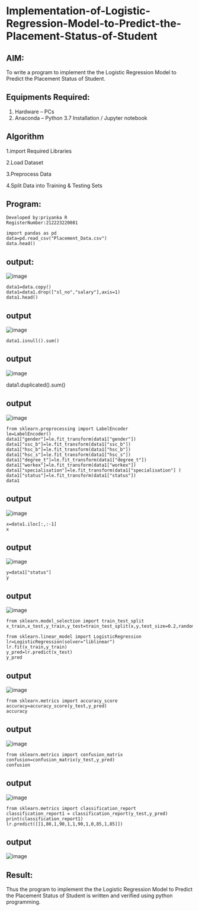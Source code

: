 # Implementation-of-Logistic-Regression-Model-to-Predict-the-Placement-Status-of-Student

## AIM:
To write a program to implement the the Logistic Regression Model to Predict the Placement Status of Student.

## Equipments Required:
1. Hardware – PCs
2. Anaconda – Python 3.7 Installation / Jupyter notebook

## Algorithm
1.import Required Libraries

2.Load Dataset

3.Preprocess Data 

4.Split Data into Training & Testing Sets 

## Program:
```
Developed by:priyanka R
RegisterNumber:212223220081
```
~~~
import pandas as pd
data=pd.read_csv("Placement_Data.csv")
data.head()
~~~
## output:
![image](https://github.com/user-attachments/assets/ac75b79b-c191-4408-9c42-f15daad905f4)
```
data1=data.copy()
data1=data1.drop(["sl_no","salary"],axis=1)
data1.head()
```
## output
![image](https://github.com/user-attachments/assets/fc4866ed-4abc-413c-9f26-68aad551c3a0)
```
data1.isnull().sum()
```
## output
![image](https://github.com/user-attachments/assets/151b57e5-49be-4d46-9e2f-c521b81c8ecc)

data1.duplicated().sum()

## output

![image](https://github.com/user-attachments/assets/cc1fe13a-d501-421f-8e98-1be544733278)
```
from sklearn.preprocessing import LabelEncoder
le=LabelEncoder()
data1["gender"]=le.fit_transform(data1["gender"])
data1["ssc_b"]=le.fit_transform(data1["ssc_b"])
data1["hsc_b"]=le.fit_transform(data1["hsc_b"])
data1["hsc_s"]=le.fit_transform(data1["hsc_s"])
data1["degree_t"]=le.fit_transform(data1["degree_t"])
data1["workex"]=le.fit_transform(data1["workex"])
data1["specialisation"]=le.fit_transform(data1["specialisation"] )     
data1["status"]=le.fit_transform(data1["status"])       
data1
```
## output
![image](https://github.com/user-attachments/assets/1b5331a9-76bb-4acd-b331-4446144522c5)
```
x=data1.iloc[:,:-1]
x
```
## output
![image](https://github.com/user-attachments/assets/da97e4ce-15c1-416e-b634-f0c0a9249549)
~~~
y=data1["status"]
y
~~~
## output
![image](https://github.com/user-attachments/assets/2c44d758-96c1-4d1a-a5e3-374d15c27f1e)
```
from sklearn.model_selection import train_test_split
x_train,x_test,y_train,y_test=train_test_split(x,y,test_size=0.2,random_state=0)
```
```
from sklearn.linear_model import LogisticRegression
lr=LogisticRegression(solver="liblinear")
lr.fit(x_train,y_train)
y_pred=lr.predict(x_test)
y_pred
```
## output
![image](https://github.com/user-attachments/assets/81c18586-79c4-420b-8ac9-432f2443fd34)

```
from sklearn.metrics import accuracy_score
accuracy=accuracy_score(y_test,y_pred)
accuracy
```
## output

![image](https://github.com/user-attachments/assets/f5e8e062-1638-4138-8346-01ce097099ee)
```
from sklearn.metrics import confusion_matrix
confusion=confusion_matrix(y_test,y_pred)
confusion
```
## output
![image](https://github.com/user-attachments/assets/b5842f5d-6a4b-4785-a631-e44a36c68247)

```
from sklearn.metrics import classification_report
classification_report1 = classification_report(y_test,y_pred)
print(classification_report1)
lr.predict([[1,80,1,90,1,1,90,1,0,85,1,85]])
```
## output
![image](https://github.com/user-attachments/assets/46383d70-b336-436d-a207-1c942092adbf)


## Result:
Thus the program to implement the the Logistic Regression Model to Predict the Placement Status of Student is written and verified using python programming.
